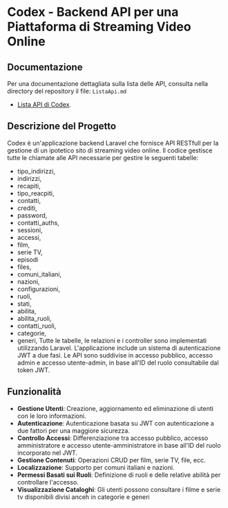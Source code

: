 # Codex - Backend API per una Piattaforma di Streaming Video Online

## Documentazione

Per una documentazione dettagliata sulla lista delle API, consulta nella directory del repository il file: `ListaApi.md`
- [Lista API di Codex](lista-api.md).

## Descrizione del Progetto

Codex è un'applicazione backend Laravel che fornisce API RESTfull per la gestione di un ipotetico sito di streaming video online.
Il codice gestisce tutte le chiamate alle API necessarie per gestire le seguenti tabelle:
- tipo_indirizzi,
- indirizzi,
- recapiti,
- tipo_reacpiti,
- contatti,
- crediti,
- password,
- contatti_auths,
- sessioni,
- accessi,
- film,
- serie TV,
- episodi
- files,
- comuni_italiani,
- nazioni,
- configurazioni,
- ruoli,
- stati,
- abilita,
- abilita_ruoli,
- contatti_ruoli,
- categorie,
- generi,
Tutte le tabelle, le relazioni e i controller sono implementati utilizzando Laravel. L'applicazione include un sistema di autenticazione JWT a due fasi.
Le API sono suddivise in accesso pubblico, accesso admin e accesso utente-admin, in base all'ID del ruolo consultabile dal token JWT.

## Funzionalità

- **Gestione Utenti**: Creazione, aggiornamento ed eliminazione di utenti con le loro informazioni.
- **Autenticazione**: Autenticazione basata su JWT con autenticazione a due fattori per una maggiore sicurezza.
- **Controllo Accessi**: Differenziazione tra accesso pubblico, accesso amministratore e accesso utente-amministratore in base all'ID del ruolo incorporato nel JWT.
- **Gestione Contenuti**: Operazioni CRUD per film, serie TV, file, ecc.
- **Localizzazione**: Supporto per comuni italiani e nazioni.
- **Permessi Basati sui Ruoli**: Definizione di ruoli e delle relative abilità per controllare l'accesso.
- **Visualizzazione Cataloghi**: Gli utenti possono consultare i filme e serie tv disponibili divisi anceh in categorie e generi


